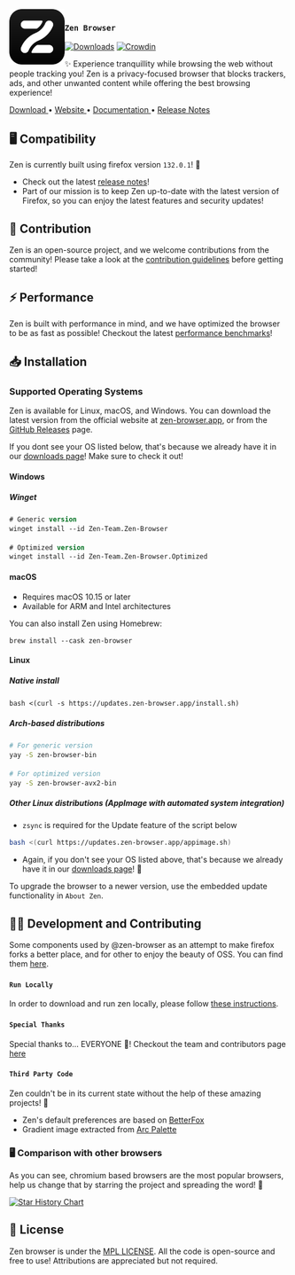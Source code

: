 <img src="./docs/assets/zen-black.svg" width="100px" align="left">

### `Zen Browser`

[![Downloads](https://img.shields.io/github/downloads/zen-browser/desktop/total.svg)](https://github.com/zen-browser/desktop/releases)
[![Crowdin](https://badges.crowdin.net/zen-browser/localized.svg)](https://crowdin.com/project/zen-browser)


✨ Experience tranquillity while browsing the web without people tracking you! Zen is a privacy-focused browser that blocks trackers, ads, and other unwanted content while offering the best browsing experience!

<div flex="true">
  <a href="https://zen-browser.app/download">
    Download
  </a>
  •
  <a href="https://zen-browser.app">
    Website
  </a>
  •
  <a href="https://docs.zen-browser.app">
    Documentation
  </a>
  •
  <a href="https://zen-browser.app/release-notes/latest">
    Release Notes
  </a>
</div>

## 🖥️ Compatibility

Zen is currently built using firefox version `132.0.1`! 🚀

- Check out the latest [release notes](https://zen-browser.app/release-notes)!
- Part of our mission is to keep Zen up-to-date with the latest version of Firefox, so you can enjoy the latest features and security updates!

## 🤝 Contribution

Zen is an open-source project, and we welcome contributions from the community! Please take a look at the [contribution guidelines](./docs/contribute.md) before getting started!

## ⚡ Performance

Zen is built with performance in mind, and we have optimized the browser to be as fast as possible! Checkout the latest [performance benchmarks](https://docs.zen-browser.app/benchmarks)!

## 📥 Installation

### Supported Operating Systems

Zen is available for Linux, macOS, and Windows. You can download the latest version from the official website at [zen-browser.app](https://zen-browser.app/download), or from the [GitHub Releases](https://github.com/zen-browser/desktop/releases) page.

If you dont see your OS listed below, that's because we already have it in our [downloads page](https://zen-browser.app/download)! Make sure to check it out!

#### Windows

##### Winget

```ps
# Generic version
winget install --id Zen-Team.Zen-Browser

# Optimized version
winget install --id Zen-Team.Zen-Browser.Optimized
```

#### macOS

- Requires macOS 10.15 or later
- Available for ARM and Intel architectures

You can also install Zen using Homebrew:

```
brew install --cask zen-browser
```

#### Linux


##### Native install

```bash <(curl -s https://updates.zen-browser.app/install.sh)```


##### Arch-based distributions

```sh
# For generic version
yay -S zen-browser-bin

# For optimized version
yay -S zen-browser-avx2-bin
```

##### Other Linux distributions (AppImage with automated system integration)

- `zsync` is required for the Update feature of the script below

```sh
bash <(curl https://updates.zen-browser.app/appimage.sh)
```

* Again, if you don't see your OS listed above, that's because we already have it in our [downloads page](https://zen-browser.app/download)! 🔄

To upgrade the browser to a newer version, use the embedded update functionality in `About Zen`.

## 👨‍💻 Development and Contributing

Some components used by @zen-browser as an attempt to make firefox forks a better place, and for other to enjoy the beauty of OSS. You can find them [here](https://github.com/zen-browser/desktop/tree/dev/src/browser/base/zen-components).

#### `Run Locally`

In order to download and run zen locally, please follow [these instructions](https://docs.zen-browser.app/contribute/desktop).

#### `Special Thanks`

Special thanks to... EVERYONE 🎉! Checkout the team and contributors page [here](https://zen-browser.app/about)

#### `Third Party Code`

Zen couldn't be in its current state without the help of these amazing projects! 🙏

- Zen's default preferences are based on [BetterFox](https://github.com/yokoffing/Betterfox)
- Gradient image extracted from [Arc Palette](https://github.com/neurokitti/Arc_Palette)

### 🖥️ Comparison with other browsers

As you can see, chromium based browsers are the most popular browsers, help us change that by starring the project and spreading the word! 🌟

<a href="https://star-history.com/#zen-browser/desktop&Date">
 <picture>
   <source media="(prefers-color-scheme: dark)" srcset="https://api.star-history.com/svg?repos=zen-browser/desktop,chromium/chromium,brave/brave-browser&type=Date&theme=dark" />
   <source media="(prefers-color-scheme: light)" srcset="https://api.star-history.com/svg?repos=zen-browser/desktop,chromium/chromium,brave/brave-browser&type=Date" />
   <img alt="Star History Chart" src="https://api.star-history.com/svg?repos=chromium/chromium,zen-browser/desktop,brave/brave-browser&type=Date" />
 </picture>
</a>

## 📄 License

Zen browser is under the [MPL LICENSE](./LICENSE). All the code is open-source and free to use! Attributions are appreciated but not required.

